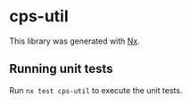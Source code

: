 # cps-util

This library was generated with [Nx](https://nx.dev).

## Running unit tests

Run `nx test cps-util` to execute the unit tests.
